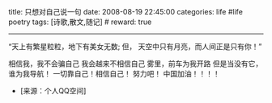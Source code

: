 title: 只想对自己说一句 
date: 2008-08-19 22:45:00
categories: life #life poetry
tags: [诗歌,散文,随记]  # <!--more-->
reward: true

---

“天上有繁星粒粒，地下有美女无数;
但，
天空中只有月亮，而人间正是只有你！”

<!--more-->

相信我，我不会骗自己
我会越来不相信自己
雾里，前车为我开路
但是当没有它，谁为我导航！
一切靠自己！相信自己！
努力吧！
中国加油！！！！



- [来源：个人QQ空间]
